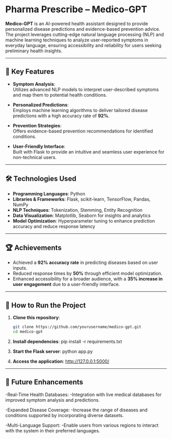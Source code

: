 # **Pharma Prescribe – Medico-GPT**


**Medico-GPT** is an AI-powered health assistant designed to provide personalized disease predictions and evidence-based prevention advice. The project leverages cutting-edge natural language processing (NLP) and machine learning techniques to analyze user-reported symptoms in everyday language, ensuring accessibility and reliability for users seeking preliminary health insights.

---

## **🚀 Key Features**

- **Symptom Analysis**:  
  Utilizes advanced NLP models to interpret user-described symptoms and map them to potential health conditions.

- **Personalized Predictions**:  
  Employs machine learning algorithms to deliver tailored disease predictions with a high accuracy rate of **92%**.

- **Prevention Strategies**:  
  Offers evidence-based prevention recommendations for identified conditions.

- **User-Friendly Interface**:  
  Built with Flask to provide an intuitive and seamless user experience for non-technical users.

---

## **🛠️ Technologies Used**

- **Programming Languages**: Python  
- **Libraries & Frameworks**: Flask, scikit-learn, TensorFlow, Pandas, NumPy  
- **NLP Techniques**: Tokenization, Stemming, Entity Recognition  
- **Data Visualization**: Matplotlib, Seaborn for insights and analytics  
- **Model Optimization**: Hyperparameter tuning to enhance prediction accuracy and reduce response latency  

---

## **🏆 Achievements**

- Achieved a **92% accuracy rate** in predicting diseases based on user inputs.  
- Reduced response times by **50%** through efficient model optimization.  
- Enhanced accessibility for a broader audience, with a **35% increase in user engagement** due to a user-friendly interface.  

---

## **📖 How to Run the Project**

1. **Clone this repository**:  
   ```bash
   git clone https://github.com/yourusername/medico-gpt.git
   cd medico-gpt
2. **Install dependencies**:
   pip install -r requirements.txt
   
4. **Start the Flask server**:
   python app.py
   
6. **Access the application**:
   http://127.0.0.1:5000/

---

## **🌟 Future Enhancements**

-Real-Time Health Databases:
-Integration with live medical databases for improved symptom analysis and predictions.

-Expanded Disease Coverage:
-Increase the range of diseases and conditions supported by incorporating diverse datasets.

-Multi-Language Support:
-Enable users from various regions to interact with the system in their preferred languages.



